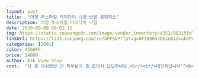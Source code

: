 ```yaml
---
layout: post 
title:  "이힝 투스마일 타이다이 나염 반팔 롱원피스" 
description: 이힝 투스마일 타이다이 나염 ..
date: 2020-08-08 06:01:15 
img: https://static.coupangcdn.com/image/vendor_inventory/4352/98215fd77f357565f57525e08c0ef10a13b5d14c89e94b22797fd4b60b7b.jpg 
linkUrl: https://link.coupang.com/re/AFFSDP?lptag=AF3600438&subid=ahnPublicAsk&pageKey=1564438082&itemId=2674995332&vendorItemId=70692901386&traceid=V0-113-b0b80635c74f931c 
categories: [1001] 
color: A566FF 
price: 14800 
author: Ask View Shop 
cont:  "단 좀 아쉬웠던 건 목부분이 좀 좁아서 답답하네요.<br/><br/>대만족입니다^^<br/>목부분을 파고 싶네요 ㅠㅠ<br/>무릎 살짝 덮는 길이예요.<br/><br/>빅사이즈라 편하게 입기 좋네요.<br/><br/>색감 이쁘고요.<br/><br/>색도, 질도 여름입기에 찰떡입니다^^<br/>약간 보우트넥이었으면 좋았겠는데... <br/><br/>얆아서 시원하지만 하나만 입기 그렇고 보라색 야사면 보라색같이 입어더니 살짝 비치니까 다들 이쁘다고 난리여<br/>요즘 파스텔 계열 꽃혀서 잘 산거 같아요 하나 더 살까 고민중 입니다 친구가  물감이 물든 것 같아 이쁘다고 했어요<br/>원단은 부들부들한 면은 아니고 약간 톡톡까실한 여름원단같긴해요.<br/> 만지면 살짝 모시보다는 부드러운 질감?<br/>이런 오버핏은 목부분이 좀 넉넉해야 더 편한데<br/>이렇게 좁으면 상체도 더 넓어보이고 부해보일 수 있어서<br/>입어보니 여름용티셔츠처럼 시원한 느낌이에요.<br/><br/>제가 160키정도 되는데<br/>제가 키 155인데요<br/>처음 개봉시 시큼한 냄새 나지만 세탁 해 입으며 괜찮아요 ㅋㅋ<br/>편하고 좋아요 옆 트임 이랑 반바지 입으며 이뻐요<br/>한번 세탁해봐야 진짜 느낌을 알 수 있을 것 같고요.<br/><br/>" 
---
```


